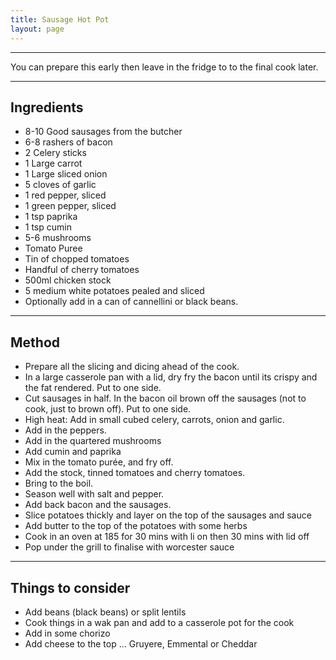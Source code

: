 ```yaml
---
title: Sausage Hot Pot
layout: page
---
```


----

You can prepare this early then leave in the fridge to to the final cook later.

----

## Ingredients
* 8-10 Good sausages from the butcher
* 6-8 rashers of bacon
* 2 Celery sticks
* 1 Large carrot
* 1 Large sliced onion
* 5 cloves of garlic
* 1 red pepper, sliced
* 1 green pepper, sliced
* 1 tsp paprika
* 1 tsp cumin
* 5-6 mushrooms
* Tomato Puree
* Tin of chopped tomatoes
* Handful of cherry tomatoes
* 500ml chicken stock
* 5 medium white potatoes pealed and sliced
* Optionally add in a can of cannellini or black beans.

----

## Method
* Prepare all the slicing and dicing ahead of the cook.
* In a large casserole pan with a lid, dry fry the bacon until its crispy and the fat rendered.  Put to one side.
* Cut sausages in half.  In the bacon oil brown off the sausages (not to cook, just to brown off).  Put to one side.
* High heat: Add in small cubed celery, carrots, onion and garlic.
* Add in the peppers.
* Add in the quartered mushrooms
* Add cumin and paprika
* Mix in the tomato purée, and fry off.
* Add the stock, tinned tomatoes and cherry tomatoes.
* Bring to the boil.
* Season well with salt and pepper.
* Add back bacon and the sausages.
* Slice  potatoes thickly and layer on the top of the sausages and sauce
* Add butter to the top of the potatoes with some herbs
* Cook in an oven at 185 for 30 mins with li on then 30 mins with lid off
* Pop under the grill to finalise with worcester sauce

----

## Things to consider
* Add beans (black beans) or split lentils
* Cook things in a wak pan and add to a casserole pot for the cook
* Add in some chorizo
* Add cheese to the top ... Gruyere, Emmental or Cheddar
